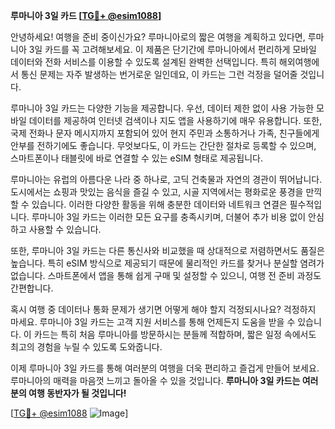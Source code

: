 **루마니아 3일 카드 [[TG💪+ @esim1088](https://t.me/s/esim1088)]**

안녕하세요! 여행을 준비 중이신가요? 루마니아로의 짧은 여행을 계획하고 있다면, 루마니아 3일 카드를 꼭 고려해보세요. 이 제품은 단기간에 루마니아에서 편리하게 모바일 데이터와 전화 서비스를 이용할 수 있도록 설계된 완벽한 선택입니다. 특히 해외여행에서 통신 문제는 자주 발생하는 번거로운 일인데요, 이 카드는 그런 걱정을 덜어줄 것입니다.

루마니아 3일 카드는 다양한 기능을 제공합니다. 우선, 데이터 제한 없이 사용 가능한 모바일 데이터를 제공하여 인터넷 검색이나 지도 앱을 사용하기에 매우 유용합니다. 또한, 국제 전화나 문자 메시지까지 포함되어 있어 현지 주민과 소통하거나 가족, 친구들에게 안부를 전하기에도 좋습니다. 무엇보다도, 이 카드는 간단한 절차로 등록할 수 있으며, 스마트폰이나 태블릿에 바로 연결할 수 있는 eSIM 형태로 제공됩니다.

루마니아는 유럽의 아름다운 나라 중 하나로, 고딕 건축물과 자연의 경관이 뛰어납니다. 도시에서는 쇼핑과 맛있는 음식을 즐길 수 있고, 시골 지역에서는 평화로운 풍경을 만끽할 수 있습니다. 이러한 다양한 활동을 위해 충분한 데이터와 네트워크 연결은 필수적입니다. 루마니아 3일 카드는 이러한 모든 요구를 충족시키며, 더불어 추가 비용 없이 안심하고 사용할 수 있습니다.

또한, 루마니아 3일 카드는 다른 통신사와 비교했을 때 상대적으로 저렴하면서도 품질은 높습니다. 특히 eSIM 방식으로 제공되기 때문에 물리적인 카드를 찾거나 분실할 염려가 없습니다. 스마트폰에서 앱을 통해 쉽게 구매 및 설정할 수 있으니, 여행 전 준비 과정도 간편합니다.

혹시 여행 중 데이터나 통화 문제가 생기면 어떻게 해야 할지 걱정되시나요? 걱정하지 마세요. 루마니아 3일 카드는 고객 지원 서비스를 통해 언제든지 도움을 받을 수 있습니다. 이 카드는 특히 처음 루마니아를 방문하시는 분들께 적합하며, 짧은 일정 속에서도 최고의 경험을 누릴 수 있도록 도와줍니다.

이제 루마니아 3일 카드를 통해 여러분의 여행을 더욱 편리하고 즐겁게 만들어 보세요. 루마니아의 매력을 마음껏 느끼고 돌아올 수 있을 것입니다. **루마니아 3일 카드는 여러분의 여행 동반자가 될 것입니다!**

[[TG💪+ @esim1088](https://t.me/s/esim1088) ![Image](https://i.postimg.cc/Y0z9fWf4/image.png)]